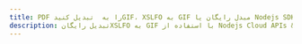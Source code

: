 ---title: PDF را به  تبدیل کنیدGIF، XSLFO به GIF مبدل رایگان یا Nodejs SDKdescription: تبدیل رایگانXSLFO به GIF با استفاده از Nodejs Cloud APIs & SDK همچنین اسناد PDF را در Cloud ایجاد، ویرایش و رندر کنید.---